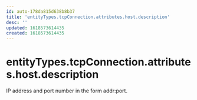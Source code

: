 ```yaml
---
id: auto-178da815d638b8b37
title: 'entityTypes.tcpConnection.attributes.host.description'
desc: ''
updated: 1618573614435
created: 1618573614435
---
```

# entityTypes.tcpConnection.attributes.host.description

IP address and port number in the form addr:port.